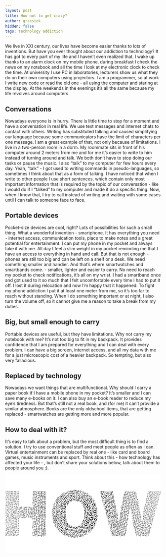 ```yaml
---
layout: post
title: How not to get crazy?
author: grzesiek
hidden: false
tags: technology addiction
---
```


We live in XXI century, our lives have become easier thanks to lots of inventions. But have you ever thought about our addiction to technology? It has got to every part of my life and I haven’t even realized that. I wake up thanks to an alarm clock on my mobile phone, during breakfast I check the news on my notebook and all the time I look at my electronic clock to check the time. At university I use PC in laboratories, lecturers show us what they do on their own computers using projectors. I am a programmer, so at work I write new code or read the old one - all using the computer and staring at the display. At the weekends in the evenings it’s all the same because my life revolves around computers.


## Conversations

Nowadays everyone is in hurry. There is little time to stop for a moment and have a conversation in real life. We use text messages  and internet chats to contact with others. Writing has substituted talking and caused simplifying our language because some communicators have the limit of characters per one message. I am a great example of that, not only because of limitations. I live in a two-person room in a dorm. My roommate sits in front of his computer around 2 meters from me and for me it’s easier to write to him instead of turning around and talk. We both don’t have to stop doing our tasks or pause the music. I also “talk” to my computer for few hours every day. Yeah, “talk” - I got used to writing commands in pseudo-languages, so sometimes I  think about that as a form of talking. I have noticed that when I write to other people I use short sentences, which contain only most important information that is required by the topic of our conversation - like I would do if I “talked” to my computer and made it do a specific thing. Now, when I know that, I try to call instead of writing and waiting with some cases until I can talk to someone face to face.


## Portable devices


Pocket-size devices are cool, right? Lots of possibilities for such a small thing. What a wonderful invention - smartphone. It has everything you need - internet access, communication tools, place to make notes and a great potential for entertainment. I can put my phone in my pocket and  always take it with me. All day I feel a slim weight in my pocket reminding me that I have an access to everything in hand and call. But that is not enough - phones are still too big and can be left on a shelf or a desk. We need something smaller and handier. And that’s where smartwatches and   smartbands come. - smaller, lighter and easier to carry. No need to reach my pocket to check notifications, it’s all on my wrist. I had a smartband once and got used to it so much that I felt uncomfortable every time I had to put it off. I lost it during relocation and now I’m happy that it happened. To fight my phone addiction I put it at least one meter from me, so it’s too far to reach without standing. When I do something important or at night, I also turn the volume off, so it cannot give me a reason to take a break from my duties. 


## Big, but small enough to carry

Portable devices are useful, but they have limitations. Why not carry my notebook with me? It’s not too big to fit  in my backpack. It provides confidence that I am prepared for everything and I can deal with every problem. I can have a big screen, internet access, and all my data with me  for a just microscopic cost of a heavier backpack. So tempting, but also very fallacious.


## Replaced by technology

Nowadays we want things that are multifunctional. Why should I carry a paper book if I have a mobile phone in my pocket? It’s smaller and I can save many e-books on it. I can also buy an e-book reader to reduce my eye’s tiredness. But that’s still not a real book, and (for me) it can’t provide a similar atmosphere. Books are the only oldschool items, that are getting replaced -  smartwatches are getting more and more popular.
 
 
## How to deal with it?

It’s easy to talk about a  problem, but the most difficult thing is to find a solution. I try to use conventional stuff and meet people as often as I can. Virtual entertainment can be replaced by real one - like card and board games, music instruments and sport. Think about this - how technology has affected your life - , but don’t share your solutions below, talk about them to people around you ;).

![How](/images/how-not-to-get-crazy/how.png)